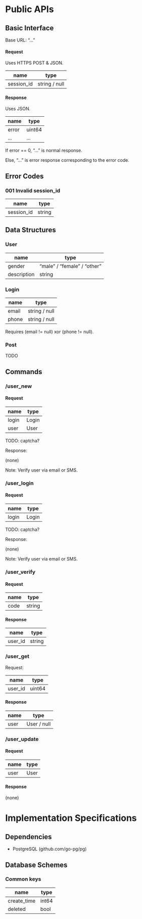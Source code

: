 # Public APIs

## Basic Interface

Base URL: “...”

#### Request

Uses HTTPS POST & JSON.

| name       | type          |
| ---        | ---           |
| session_id | string / null |

#### Response

Uses JSON.

| name  | type   |
| ---   | ---    |
| error | uint64 |
| ...   | ...    |

If error == 0, “...” is normal response.

Else, “...” is error response corresponding to the error code.

## Error Codes

### 001 Invalid session_id

| name       | type   |
| ---        | ---    |
| session_id | string |

## Data Structures

### User

| name        | type                        |
| ---         | ---                         |
| gender      | “male” / “female” / “other” |
| description | string                      |

### Login

| name     | type          |
| ---      | ---           |
| email    | string / null |
| phone    | string / null |

Requires (email != null) xor (phone != null).

### Post

TODO

## Commands

### /user_new

#### Request

| name  | type  |
| ---   | ---   |
| login | Login |
| user  | User  |

TODO: captcha?

Response:

(none)

Note: Verify user via email or SMS.

### /user_login

#### Request

| name  | type  |
| ---   | ---   |
| login | Login |

TODO: captcha?

Response:

(none)

Note: Verify user via email or SMS.

### /user_verify

#### Request

| name | type   |
| ---  | ---    |
| code | string |

#### Response

| name    | type   |
| ---     | ---    |
| user_id | string |

### /user_get

Request:

| name    | type   |
| ---     | ---    |
| user_id | uint64 |

#### Response

| name | type        |
| ---  | ---         |
| user | User / null |

### /user_update

#### Request

| name | type |
| ---  | ---  |
| user | User |

#### Response

(none)

# Implementation Specifications

## Dependencies

* PostgreSQL (github.com/go-pg/pg)

## Database Schemes

### Common keys

| name        | type  |
| ---         | ---   |
| create_time | int64 |
| deleted     | bool  |
